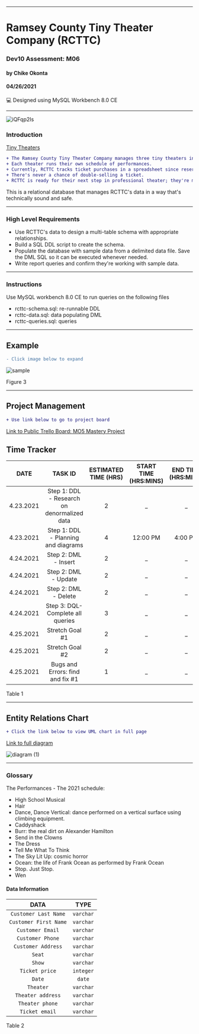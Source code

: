 ____________________________________
# Ramsey County Tiny Theater Company (RCTTC)
### Dev10 Assessment: M06
#### by Chike Okonta
#### 04/26/2021
💻 Designed using MySQL Workbench 8.0 CE

_______________________________________________________
![iQFqp2Is](https://user-images.githubusercontent.com/40407778/115913154-d8a75900-a435-11eb-979a-b5a1cc493ec5.jpeg)

### Introduction
[Tiny Theaters](https://stage3talent.brightspace.com/d2l/le/content/6716/viewContent/3713/View)  
```diff
+ The Ramsey County Tiny Theater Company manages three tiny theaters in the Saint Paul Metro. 
+ Each theater runs their own schedule of performances. 
+ Currently, RCTTC tracks ticket purchases in a spreadsheet since reservations are always made in person or via a phone call to the one and only office manager. 
+ There's never a chance of double-selling a ticket.
+ RCTTC is ready for their next step in professional theater; they're moving their reservation system online. 
```
This is a relational database that manages RCTTC's data in a way that's technically sound and safe.
___________________________________________________
### High Level Requirements
 - Use RCTTC's data to design a multi-table schema with appropriate relationships.
 - Build a SQL DDL script to create the schema.
 - Populate the database with sample data from a delimited data file. Save the DML SQL so it can be executed whenever needed.
 - Write report queries and confirm they're working with sample data.
___________________________________________________
### Instructions
Use MySQL workbench 8.0 CE to run queries on the following files
- rcttc-schema.sql: re-runnable DDL
- rcttc-data.sql: data populating DML
- rcttc-queries.sql: queries

  
 ______________________________________________________________________
## Example
```diff
- Click image below to expand
```
![sample](https://user-images.githubusercontent.com/40407778/115920675-24f79680-a440-11eb-9779-ba72e08953b2.JPG)



Figure 3
____________________________________________________________________

## Project Management 
```diff
+ Use link below to go to project board
```
[Link to Public Trello Board: MO5 Mastery Project](https://trello.com/b/PTnqEPNP/m06-tiny-theaters)

## Time Tracker

|DATE |TASK ID|ESTIMATED TIME (HRS) | START TIME (HRS:MINS)|END TIME (HRS:MINS)| STATUS
|:---:| :---: | :---:               | :---:                |:---:              |:---:
|4.23.2021| Step 1: DDL - Research on denormalized data| 2              | _ | _ | In progress
|4.23.2021| Step 1: DDL - Planning and diagrams  | 4              | 12:00 PM | 4:00 PM | Completed
|4.24.2021| Step 2: DML - Insert | 2              | _  | _ | Not Started
|4.24.2021| Step 2: DML - Update | 2                 | _  | _ | Not Started
|4.24.2021| Step 2: DML - Delete | 2      | _  | _ | Not Started
|4.24.2021| Step 3: DQL- Complete all queries | 3          | _  | _ | Not Started
|4.25.2021| Stretch Goal #1 | 2       | _  | _ | Not Started
|4.25.2021| Stretch Goal #2 | 2      | _  | _ | Not Started
|4.25.2021| Bugs and Errors: find and fix #1 | 1  | _  | _ | Not Started

Table 1

   ______________________________________________________________________
## Entity Relations Chart
 ```diff
 + Click the link below to view UML chart in full page
 ```
[Link to full diagram](https://viewer.diagrams.net/?highlight=0000ff&edit=_blank&layers=1&nav=1&title=diagram.drawio#R7V1bc6M4Fv41rtp9mBRXGz%2FGTjxbvenaqXRPTU%2B%2FdClGMXQwokC5eH%2F9SCBhQMLBN5DT6kp1kEACne%2BcT9I5BzKy5%2Bu331OQBJ%2BRD6ORZfhvI%2FtmZFmmYxnkF63ZFDXedFJUrNLQL6qMbcWX8P%2BQteS1z6EPM1ZXVGGEIhwm9colimO4xLU6kKbotX7ZI4r8WkUCVlCo%2BLIEkVj7V%2BjjgNWa4%2Bn2xH9guArYrT2Lje8BLJ9WKXqO2f1Glr1wFubNbXF6DXhfbKBZAHz0Wqmyb0f2PEUIF0frtzmMqGzrYlu0nC2fO4Ux7tLg8eft%2Buf3Pz9ln9bfv11HU2z8Of%2FNHBfdvIDoGfJx5E%2BLN1xCdJDJyJ49ohjPUYTSvNq2p%2FbcHZN68UHYs73AFMM3GYrggXe%2BlQTRMIjWEKcbch1r5dl20Y4plzVxi%2FLrFiqLAxJUUCrVCzD1WJV9b0VEDpiU9pGYILD5c4ZJ56kgOIJ4Qg%2FZcGcZBilmFmAbpIJIA4MwhlSiZl6OIpBkYSGdvCYII%2F8ObNAz5h3x0uwxfIP%2BfWEA9FpiC3ekM1o0GFxf2MPQ0yAKVzE5XhKY6B1nKczIs9yBDJcdEGWGPmufPUG8DCqdybDPcIqeYOXMrTG5dhf500VRpX5hzefeQqotuxWzqUOirgynC9b7xsN1gAwYhyC6p8ofr3J1qKNNpeynKPkK0hXErCJBIQXr9oUIq8S1ItgYxbQnjBJ2MoKPvO0DwkQtObRMHGWnuSjcGfkhwpkbV%2B7IJY87J2VzWyY%2F9PKUQB8TpImq0j4g0ZhXSLVmF%2FydyWKnlb2PPmMG2%2BhGDPa5dMEWdOGP%2F%2B6nDVVmPAhoowF0kwEQEedjlM9BQej7MD4nglZnBCuQcXR6QcwREFsyJv9B2pHGZHzDAsgpu7h2liVgGcaru6LluIGwqy7Cb602ak77tFH3Ivi6qQUfkq%2FHQ%2FN1h4Vvv8YO%2FZD31ztZu53hG4qsJ%2B1k%2FRimRLnpuXQZgPRflvtv1XlbUXBV4WlP87QqPD0dmqenmqdFw1CXp%2FleW0bUEdA8fRJwVeFpU3SGaaIeiKhNa2imNo91h30oqja7IzgYV4s%2Bq5Kr4RqEkSbrU8CrDFvvcHglAYVEw90qu%2B7hCA63fWWOK%2F8Y0pytXYk2jN0rz678c%2FpUDtE3VioH8P0UZplWjxOrR0MlPIlKeAZRiT7VQPSzCEAPGA%2B2xs14sGTRY0rmUMs5m8REZwUxFpi%2BQP8HDiDAOjDcMLUjA8OTFmXaHRjuWSmO9VroyPC79nZUaFimDmcjVUv0ifzaseHSPNTdG1mia6NJ6zpKfGKsd2yUvF6xP9aRod1ap2NvWaC4X%2FYWvSQDG%2FyQbq3SNhSmbtHPUS7E9Q72eFyVoWmdzqMOTcvixP3StE7okdmGwjQtupr4wlo7HE%2BIrzJ0rbN61KFrabS4X77WiT0y41CXr23Ri8X5WkcPT4auKmxti%2F4vjrZODThZhKKBNidnZ3o1nXruxHSs%2FH9RF1yZLjhXVqURV7rTZ86LRJARzdAacUaNmNQ1wvbUUglPVAm9tutdd3hQ3Bx68vCOzQv9UGu70jjUXdt5YsQjIRJC6RrES3gxgS5VYd2xqJOy9tneeevgMR0yu8etZ0S53lRCZJJ0KJN%2FFuL0y2Ax%2BFMxjFZ70Ik9%2Byf2jA9yWUontjPqgxhbUnGhc4mJPaWpHZPY0%2FMmWeTTXzuxpzQPdZc6thgnusSlzqA5PXvArMrSx%2B6Q2KwAcV%2FiDnV%2F4pbk9PRM3MfGoj7UBtU%2BKKW6X9YWo0VZQMQzt0bX2u14PK6q0LRzbLKdpunT0bQkp6dfmnaO3W19KJp2ugM42CfVxA2RDzANDRe%2FNDkfgqYq5OyKkzAOl08Q%2F0jScJmjDJfhGkQa6MP8Wi3BP0muTs9%2BY7W%2FEuw69bdCbclboXI%2F4fhsRChK7D5%2FfQjgEMWt9qH9xgf4jQ%2F6UnDf%2BnAZ7odL9Bs73fFXxW%2FsiO6HX9tv7KjvgXDExU%2B6ZXTtNz4xzMqseXVmkzrEPbjf2NWJTTLbUJe1XUsA7OI%2B8q4qpspQtPYZq0PRg%2FuMXe0zltmGwhQt%2BoyrC%2BtL%2B9iKqvAqw9bHvqet2fp0bC11LfdL18c6xj4WXR%2Fky%2ByXrpVLnVGMkvf%2FFOjQlDzuACn0V5D7jYgAQry5h1E%2BQ99uzxTepSJsYZIRzwK8jpgdwdi%2Fpn%2BukxRv7wnMX9FnEG%2BKE4uQPnARS6CRD%2FmFp4sskAGkm2%2Fc3mnhb1q4cnnx5q168mbDS28h%2FsbHQ44rrUhp24gWNtUBVQYYgQcYzcq%2FHVp9vOKvh%2B4IlWXoOV3CXcrHVATz%2BbDtQgYwRbUry5iGLGLCK9NcG15g7Xllmsru8QfK13LcBsZ8o84mJmc6rndRDJ212uq70NGk0ZHd7KgQjdBRbjjlwI%2BwpQ6fNTifLZ3BRMzDTMTYw0TOaxJ2R5PgHypUxyY4L3Ob4GnX%2B9qEM6l3ZJuN12PObBP89i0mQJbKAVqhGERV9V8%2B029t8um%2BjDdTdazFm7et71C%2BbKBX%2FIQYb5jxgGeMmuZzGP23WVfNHNfyWW1v%2BzvAjhpzJ3uSU05A7xoR3zu8a0RH2kbzVcEJD8%2B9YxtEOmBTuYxt69rvY7jS%2B7SZWvN6Z%2Bo2LKp4gpPalydzgI4juhgOiGTHK3p0D9YZpEOfE9QxPfgaxvmv8tuIc7ROqM6wtuRZts15ZcIrbuALfc%2FcuM5glq1zRbkmxc%2FGuNI%2BaW1%2Bm897pAGf%2BsjhTQhWKVh3av%2BQDyUIn2ja2f%2BeaHpMp3YG4dAF%2FVbcwjKo2smaNLiKLONxnUDq5sw2LZJ9DNuKjIpQKyt9zVmKfhTanr0GIYZfSD291WsKkpbdygH5Nq023H1j4tRUmf%2B1mMr058i%2BGGV6O6y5ZZ9CiilCuGoWRBjBZ%2BRDesU%2F)

![diagram (1)](https://user-images.githubusercontent.com/40407778/115925298-891d5900-a446-11eb-9b4f-6e826d6fac36.jpg)

 ________________________________________________________

### Glossary
The Performances - The 2021 schedule:
- High School Musical
- Hair
- Dance, Dance Vertical: dance performed on a vertical surface using climbing equipment.
- Caddyshack
- Burr: the real dirt on Alexander Hamilton
- Send in the Clowns
- The Dress
- Tell Me What To Think
- The Sky Lit Up: cosmic horror
- Ocean: the life of Frank Ocean as performed by Frank Ocean
- Stop. Just Stop.
- Wen

#### Data Information
  
  |DATA| TYPE
  | :---:|:---:
  |`Customer Last Name`| `varchar`
  | `Customer First Name` |`varchar`
  | `Customer Email` |`varchar`
  | `Customer Phone` |`varchar`
  | `Customer Address` |`varchar`
  | `Seat` |`varchar`
  | `Show` |`varchar`
  | `Ticket price` |`integer`
  | `Date` |`date`
  | `Theater` |`varchar`
  | `Theater address` |`varchar`
  | `Theater phone` |`varchar`
  | `Ticket email` |`varchar`

Table 2


